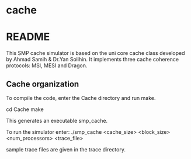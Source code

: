 # cache
README
======
This SMP cache simulator is based on the uni core cache class developed by Ahmad Samih & Dr.Yan Solihin. 
It implements three cache coherence protocols: MSI, MESI and Dragon. 

Cache organization
------------------
To compile the code, enter the Cache directory and run make. 

 cd Cache
 make

This generates an executable smp_cache. 

To run the simulator enter: 
  ./smp_cache <cache_size>  <assoc> <block_size> <num_processors> <protocol> <trace_file>

sample trace files are given in the trace directory.



